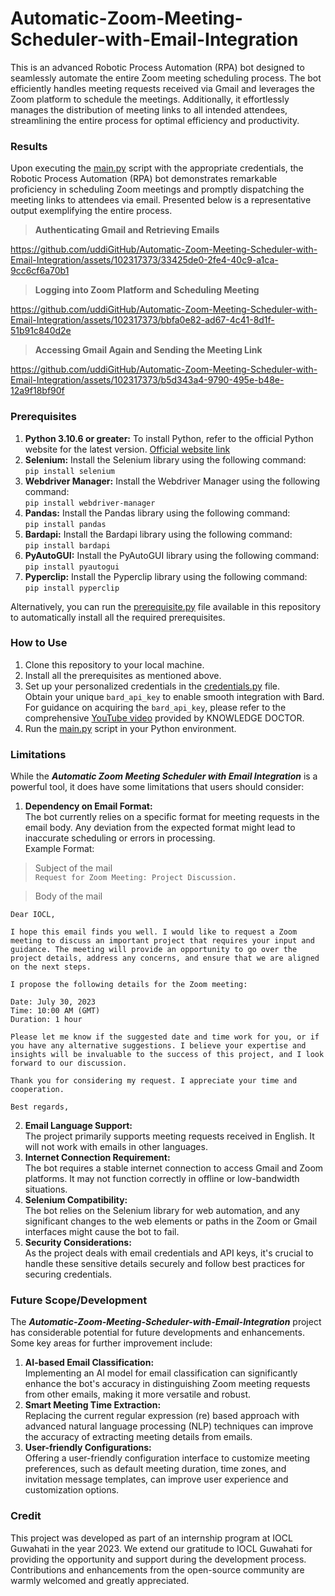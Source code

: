 # Automatic-Zoom-Meeting-Scheduler-with-Email-Integration
This is an advanced Robotic Process Automation (RPA) bot designed to seamlessly automate the entire Zoom meeting scheduling process. The bot efficiently handles meeting requests received via Gmail and leverages the Zoom platform to schedule the meetings. Additionally, it effortlessly manages the distribution of meeting links to all intended attendees, streamlining the entire process for optimal efficiency and productivity.

### Results
Upon executing the [main.py](https://github.com/uddiGitHub/Automatic-Zoom-Meeting-Scheduler-with-Email-Integration/blob/main/src/main.py)  script with the appropriate credentials, the Robotic Process Automation (RPA) bot demonstrates remarkable proficiency in scheduling Zoom meetings and promptly dispatching the meeting links to attendees via email. Presented below is a representative output exemplifying the entire process.
> **Authenticating Gmail and Retrieving Emails**


https://github.com/uddiGitHub/Automatic-Zoom-Meeting-Scheduler-with-Email-Integration/assets/102317373/33425de0-2fe4-40c9-a1ca-9cc6cf6a70b1


> **Logging into Zoom Platform and Scheduling Meeting**


https://github.com/uddiGitHub/Automatic-Zoom-Meeting-Scheduler-with-Email-Integration/assets/102317373/bbfa0e82-ad67-4c41-8d1f-51b91c840d2e


> **Accessing Gmail Again and Sending the Meeting Link**


https://github.com/uddiGitHub/Automatic-Zoom-Meeting-Scheduler-with-Email-Integration/assets/102317373/b5d343a4-9790-495e-b48e-12a9f18bf90f



### Prerequisites
1. **Python 3.10.6 or greater:** To install Python, refer to the official Python website for the latest version. [Official website link](https://www.python.org/)
2. **Selenium:** Install the Selenium library using the following command:<br> `pip install selenium`
3. **Webdriver Manager:** Install the Webdriver Manager using the following command:<br> `pip install webdriver-manager`
4. **Pandas:** Install the Pandas library using the following command:<br> `pip install pandas`
5. **Bardapi:** Install the Bardapi library using the following command:<br> `pip install bardapi`
6. **PyAutoGUI:** Install the PyAutoGUI library using the following command:<br> `pip install pyautogui`
7. **Pyperclip:** Install the Pyperclip library using the following command:<br> `pip install pyperclip`

Alternatively, you can run the [prerequisite.py](https://github.com/uddiGitHub/Automatic-Zoom-Meeting-Scheduler-with-Email-Integration/blob/main/prerequisite.py) file available in this repository to automatically install all the required prerequisites.

### How to Use
1. Clone this repository to your local machine.
2. Install all the prerequisites as mentioned above.
3. Set up your personalized credentials in the [credentials.py](https://github.com/uddiGitHub/Automatic-Zoom-Meeting-Scheduler-with-Email-Integration/blob/main/src/credentials.py) file.<br>Obtain your unique `bard_api_key` to enable smooth integration with Bard. For guidance on acquiring the `bard_api_key`, please refer to the comprehensive [YouTube video](https://youtu.be/kT8Q7aIlgy0) provided by KNOWLEDGE DOCTOR.
4. Run the [main.py](https://github.com/uddiGitHub/Automatic-Zoom-Meeting-Scheduler-with-Email-Integration/blob/main/src/main.py) script in your Python environment.

### Limitations
While the ***Automatic Zoom Meeting Scheduler with Email Integration*** is a powerful tool, it does have some limitations that users should consider:

1. **Dependency on Email Format:**<br> The bot currently relies on a specific format for meeting requests in the email body. Any deviation from the expected format might lead to inaccurate scheduling or errors in processing.<br>
Example Format:<br>
> Subject of the mail<br>
> `Request for Zoom Meeting: Project Discussion.`

> Body of the mail
```
Dear IOCL,

I hope this email finds you well. I would like to request a Zoom meeting to discuss an important project that requires your input and guidance. The meeting will provide an opportunity to go over the project details, address any concerns, and ensure that we are aligned on the next steps.

I propose the following details for the Zoom meeting:

Date: July 30, 2023
Time: 10:00 AM (GMT)
Duration: 1 hour

Please let me know if the suggested date and time work for you, or if you have any alternative suggestions. I believe your expertise and insights will be invaluable to the success of this project, and I look forward to our discussion.

Thank you for considering my request. I appreciate your time and cooperation.

Best regards,
```
2. **Email Language Support:**<br> The project primarily supports meeting requests received in English. It will not work with emails in other languages.
3. **Internet Connection Requirement:**<br> The bot requires a stable internet connection to access Gmail and Zoom platforms. It may not function correctly in offline or low-bandwidth situations.
4. **Selenium Compatibility:**<br> The bot relies on the Selenium library for web automation, and any significant changes to the web elements or paths in the Zoom or Gmail interfaces might cause the bot to fail.
5. **Security Considerations:**<br> As the project deals with email credentials and API keys, it's crucial to handle these sensitive details securely and follow best practices for securing credentials.

### Future Scope/Development
The ***Automatic-Zoom-Meeting-Scheduler-with-Email-Integration*** project has considerable potential for future developments and enhancements. Some key areas for further improvement include:
1. **AI-based Email Classification:**<br> Implementing an AI model for email classification can significantly enhance the bot's accuracy in distinguishing Zoom meeting requests from other emails, making it more versatile and robust.
2. **Smart Meeting Time Extraction:**<br> Replacing the current regular expression (re) based approach with advanced natural language processing (NLP) techniques can improve the accuracy of extracting meeting details from emails.
3. **User-friendly Configurations:**<br> Offering a user-friendly configuration interface to customize meeting preferences, such as default meeting duration, time zones, and invitation message templates, can improve user experience and customization options.

### Credit
This project was developed as part of an internship program at IOCL Guwahati in the year 2023. We extend our gratitude to IOCL Guwahati for providing the opportunity and support during the development process. Contributions and enhancements from the open-source community are warmly welcomed and greatly appreciated.

